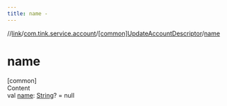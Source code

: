 ```yaml
---
title: name -
---
```

//[link](../../index.md)/[com.tink.service.account](../index.md)/[[common]UpdateAccountDescriptor](index.md)/[name](name.md)



# name  
[common]  
Content  
val [name](name.md): [String](https://kotlinlang.org/api/latest/jvm/stdlib/kotlin/-string/index.html)? = null  



